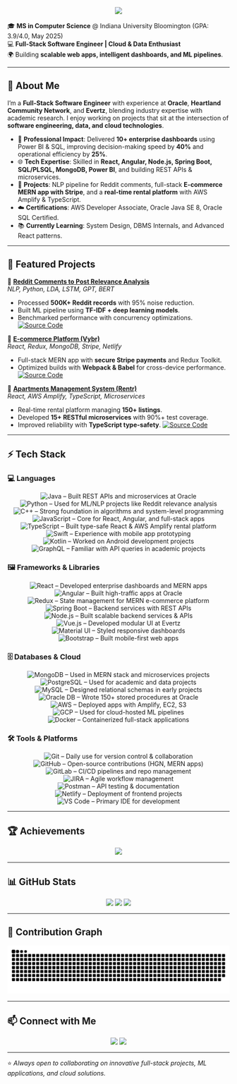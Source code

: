 <p align="center">
  <img src="https://capsule-render.vercel.app/api?type=waving&color=0:0061ff,100:60efff&height=200&section=header&text=Hi%20I'm%20Rajesh%20Kumar%20Reddy%20Avula%20👋&fontSize=28&fontColor=ffffff&animation=fadeIn&fontAlignY=40" />
</p>

🎓 **MS in Computer Science** @ Indiana University Bloomington (GPA: 3.9/4.0, May 2025)  
💻 **Full-Stack Software Engineer | Cloud & Data Enthusiast**  
🌍 Building **scalable web apps, intelligent dashboards, and ML pipelines**.  

---

## 🚀 About Me  

I’m a **Full-Stack Software Engineer** with experience at **Oracle**, **Heartland Community Network**, and **Evertz**, blending industry expertise with academic research. I enjoy working on projects that sit at the intersection of **software engineering, data, and cloud technologies**.  

- 💼 **Professional Impact**: Delivered **10+ enterprise dashboards** using Power BI & SQL, improving decision-making speed by **40%** and operational efficiency by **25%**.  
- 🌐 **Tech Expertise**: Skilled in **React, Angular, Node.js, Spring Boot, SQL/PLSQL, MongoDB, Power BI**, and building REST APIs & microservices.  
- 🔬 **Projects**: NLP pipeline for Reddit comments, full-stack **E-commerce MERN app with Stripe**, and a **real-time rental platform** with AWS Amplify & TypeScript.  
- ☁️ **Certifications**: AWS Developer Associate, Oracle Java SE 8, Oracle SQL Certified.  
- 📚 **Currently Learning**: System Design, DBMS Internals, and Advanced React patterns.  

---

## 📌 Featured Projects  

🔹 **[Reddit Comments to Post Relevance Analysis](#)**  
*NLP, Python, LDA, LSTM, GPT, BERT*  
- Processed **500K+ Reddit records** with 95% noise reduction.  
- Built ML pipeline using **TF-IDF + deep learning models**.  
- Benchmarked performance with concurrency optimizations.
[![Source Code](https://img.shields.io/badge/Source_Code-181717?style=for-the-badge&logo=github&logoColor=white)](https://github.com/Rajesh112k/Reddit-Comments-to-Post-Relevance-Analysis)  

🔹 **[E-commerce Platform (Vybr)](#)**  
*React, Redux, MongoDB, Stripe, Netlify*  
- Full-stack MERN app with **secure Stripe payments** and Redux Toolkit.  
- Optimized builds with **Webpack & Babel** for cross-device performance.  
[![Source Code](https://img.shields.io/badge/Source_Code-181717?style=for-the-badge&logo=github&logoColor=white)](https://github.com/Rajesh112k/Vybr)  

🔹 **[Apartments Management System (Rentr)](#)**  
*React, AWS Amplify, TypeScript, Microservices*  
- Real-time rental platform managing **150+ listings**.  
- Developed **15+ RESTful microservices** with 90%+ test coverage.  
- Improved reliability with **TypeScript type-safety**.
[![Source Code](https://img.shields.io/badge/Source_Code-181717?style=for-the-badge&logo=github&logoColor=white)](https://github.com/Rajesh112k/Rentr)   

---

## ⚡ Tech Stack  

### 💻 Languages  
<p align="center">
  <img src="https://skillicons.dev/icons?i=java" title="Java – Built REST APIs and microservices at Oracle" />
  <img src="https://skillicons.dev/icons?i=python" title="Python – Used for ML/NLP projects like Reddit relevance analysis" />
  <img src="https://skillicons.dev/icons?i=cpp" title="C++ – Strong foundation in algorithms and system-level programming" />
  <img src="https://skillicons.dev/icons?i=js" title="JavaScript – Core for React, Angular, and full-stack apps" />
  <img src="https://skillicons.dev/icons?i=typescript" title="TypeScript – Built type-safe React & AWS Amplify rental platform" />
  <img src="https://skillicons.dev/icons?i=swift" title="Swift – Experience with mobile app prototyping" />
  <img src="https://skillicons.dev/icons?i=kotlin" title="Kotlin – Worked on Android development projects" />
  <img src="https://skillicons.dev/icons?i=graphql" title="GraphQL – Familiar with API queries in academic projects" />
</p> 


### 🖼️ Frameworks & Libraries  
<p align="center">
  <img src="https://skillicons.dev/icons?i=react" title="React – Developed enterprise dashboards and MERN apps" />
  <img src="https://skillicons.dev/icons?i=angular" title="Angular – Built high-traffic apps at Oracle" />
  <img src="https://skillicons.dev/icons?i=redux" title="Redux – State management for MERN e-commerce platform" />
  <img src="https://skillicons.dev/icons?i=spring" title="Spring Boot – Backend services with REST APIs" />
  <img src="https://skillicons.dev/icons?i=nodejs" title="Node.js – Built scalable backend services & APIs" />
  <img src="https://skillicons.dev/icons?i=vue" title="Vue.js – Developed modular UI at Evertz" />
  <img src="https://skillicons.dev/icons?i=materialui" title="Material UI – Styled responsive dashboards" />
  <img src="https://skillicons.dev/icons?i=bootstrap" title="Bootstrap – Built mobile-first web apps" />
</p>  

### 🗄️ Databases & Cloud  
<p align="center">
  <img src="https://skillicons.dev/icons?i=mongodb" title="MongoDB – Used in MERN stack and microservices projects" />
  <img src="https://skillicons.dev/icons?i=postgresql" title="PostgreSQL – Used for academic and data projects" />
  <img src="https://skillicons.dev/icons?i=mysql" title="MySQL – Designed relational schemas in early projects" />
  <img src="https://skillicons.dev/icons?i=oracle" title="Oracle DB – Wrote 150+ stored procedures at Oracle" />
  <img src="https://skillicons.dev/icons?i=aws" title="AWS – Deployed apps with Amplify, EC2, S3" />
  <img src="https://skillicons.dev/icons?i=gcp" title="GCP – Used for cloud-hosted ML pipelines" />
  <img src="https://skillicons.dev/icons?i=docker" title="Docker – Containerized full-stack applications" />
</p>  

### 🛠️ Tools & Platforms  
<p align="center">
  <img src="https://skillicons.dev/icons?i=git" title="Git – Daily use for version control & collaboration" />
  <img src="https://skillicons.dev/icons?i=github" title="GitHub – Open-source contributions (HGN, MERN apps)" />
  <img src="https://skillicons.dev/icons?i=gitlab" title="GitLab – CI/CD pipelines and repo management" />
  <img src="https://skillicons.dev/icons?i=jira" title="JIRA – Agile workflow management" />
  <img src="https://skillicons.dev/icons?i=postman" title="Postman – API testing & documentation" />
  <img src="https://skillicons.dev/icons?i=netlify" title="Netlify – Deployment of frontend projects" />
  <img src="https://skillicons.dev/icons?i=vscode" title="VS Code – Primary IDE for development" />
</p>  

---

## 🏆 Achievements  

<p align="center">
  <img src="https://github-profile-trophy.vercel.app/?username=Rajesh112k&theme=onedark&row=1&margin-w=15&margin-h=15" />
</p>  

---

## 📊 GitHub Stats  

<p align="center">
  <img src="https://github-readme-stats.vercel.app/api?username=Rajesh112k&show_icons=true&theme=radical" height="150" />  
  <img src="https://github-readme-stats.vercel.app/api/top-langs/?username=Rajesh112k&layout=compact&theme=radical" height="150" />  
  <img src="https://github-readme-streak-stats.herokuapp.com/?user=Rajesh112k&theme=radical" height="150" />  
</p>  

---

## 🐍 Contribution Graph  

<p align="center">
  <img src="https://github.com/Platane/snk/raw/output/github-contribution-grid-snake.svg" alt="snake gif" />
</p>  

---

## 📫 Connect with Me  

<p align="center">
  <a href="https://www.linkedin.com/in/rajeshkumar112k"><img src="https://img.shields.io/badge/LinkedIn-0A66C2?style=for-the-badge&logo=linkedin&logoColor=white"/></a>
  <a href="mailto:avula.rajesh.kumar.reddy@gmail.com"><img src="https://img.shields.io/badge/Email-D14836?style=for-the-badge&logo=gmail&logoColor=white"/></a>
</p>  

---

⭐️ *Always open to collaborating on innovative full-stack projects, ML applications, and cloud solutions.*  
